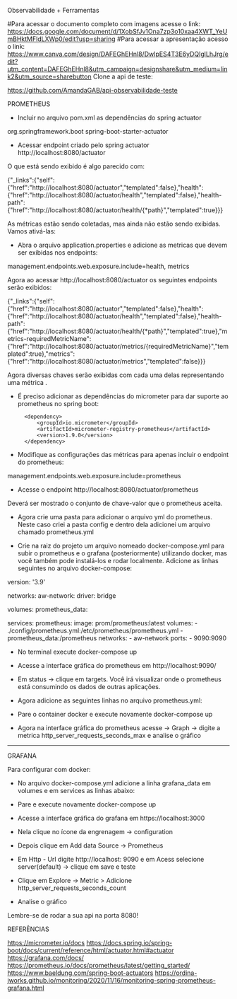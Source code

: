 Observabilidade + Ferramentas

#Para acessar o documento completo com imagens acesse o link: https://docs.google.com/document/d/1XobSfJv1Ona7zp3o10xaa4XWT_YeUmBHktMFldLXWp0/edit?usp=sharing
#Para acessar a apresentação acesso o link: https://www.canva.com/design/DAFEGhEHnl8/DwIpES4T3E6yDQIglLhJrg/edit?utm_content=DAFEGhEHnl8&utm_campaign=designshare&utm_medium=link2&utm_source=sharebutton
Clone a api de teste:

https://github.com/AmandaGAB/api-observabilidade-teste

PROMETHEUS

- Incluir no arquivo pom.xml as dependências do spring actuator

<dependency>
  <groupId>org.springframework.boot</groupId>
  <artifactId>spring-boot-starter-actuator</artifactId>
</dependency>

- Acessar endpoint criado pelo spring actuator http://localhost:8080/actuator


O que está sendo exibido é algo parecido com:

{"_links":{"self":{"href":"http://localhost:8080/actuator","templated":false},"health":{"href":"http://localhost:8080/actuator/health","templated":false},"health-path":{"href":"http://localhost:8080/actuator/health/{*path}","templated":true}}}

As métricas estão sendo coletadas, mas ainda não estão sendo exibidas. Vamos ativá-las:

- Abra o arquivo application.properties e adicione as metricas que devem ser exibidas nos endpoints:

management.endpoints.web.exposure.include=health, metrics

Agora ao acessar http://localhost:8080/actuator os seguintes endpoints serão exibidos:

{"_links":{"self":{"href":"http://localhost:8080/actuator","templated":false},"health":{"href":"http://localhost:8080/actuator/health","templated":false},"health-path":{"href":"http://localhost:8080/actuator/health/{*path}","templated":true},"metrics-requiredMetricName":{"href":"http://localhost:8080/actuator/metrics/{requiredMetricName}","templated":true},"metrics":{"href":"http://localhost:8080/actuator/metrics","templated":false}}}

Agora diversas chaves serão exibidas com cada uma delas representando uma métrica .

- É preciso adicionar as dependências do micrometer para dar suporte ao prometheus no spring boot:

        <dependency>
            <groupId>io.micrometer</groupId>
            <artifactId>micrometer-registry-prometheus</artifactId>
            <version>1.9.0</version>
        </dependency>

- Modifique as configurações das métricas para apenas incluir o endpoint do prometheus:


management.endpoints.web.exposure.include=prometheus

- Acesse o endpoint http://localhost:8080/actuator/prometheus

Deverá ser mostrado o conjunto de chave-valor que o prometheus aceita.

- Agora crie uma pasta para adicionar o arquivo yml do prometheus. Neste caso criei a pasta config e dentro dela adicionei um arquivo chamado prometheus.yml

- Crie na raiz do projeto um arquivo nomeado docker-compose.yml para subir o prometheus e o grafana (posteriormente) utilizando docker, mas você também pode instalá-los e rodar localmente. Adicione as linhas seguintes no arquivo docker-compose:






version: '3.9'

networks:
 aw-network:
   driver: bridge

volumes:
 prometheus_data:

services:
 prometheus:
   image: prom/prometheus:latest
   volumes:
     - ./config/prometheus.yml:/etc/prometheus/prometheus.yml
     - prometheus_data:/prometheus
   networks:
     - aw-network
   ports:
     - 9090:9090


- No terminal execute docker-compose up

- Acesse a interface gráfica do prometheus em http://localhost:9090/

- Em status -> clique em targets. Você irá visualizar onde o prometheus está consumindo os dados de outras aplicações.

- Agora adicione as seguintes linhas no arquivo prometheus.yml:



- Pare o container docker e execute novamente docker-compose up

- Agora na interface gráfica do prometheus acesse -> Graph -> digite a metrica http_server_requests_seconds_max e analise o gráfico

-------------------------------------------------

GRAFANA

Para configurar com docker:
- No arquivo docker-compose.yml adicione a linha grafana_data  em volumes e em services as linhas abaixo:



- Pare e execute novamente docker-compose up
- Acesse a interface gráfica do grafana em https://localhost:3000 
- Nela clique no ícone da engrenagem -> configuration
- Depois clique em Add data Source -> Prometheus 
- Em Http - Url digite http://localhost: 9090 e em Acess selecione server(default) -> clique em save e teste
- Clique em Explore -> Metric > Adicione http_server_requests_seconds_count 

- Analise o gráfico

Lembre-se de rodar a sua api na porta 8080!





REFERÊNCIAS

https://micrometer.io/docs
https://docs.spring.io/spring-boot/docs/current/reference/html/actuator.html#actuator
https://grafana.com/docs/
https://prometheus.io/docs/prometheus/latest/getting_started/
https://www.baeldung.com/spring-boot-actuators
https://ordina-jworks.github.io/monitoring/2020/11/16/monitoring-spring-prometheus-grafana.html

